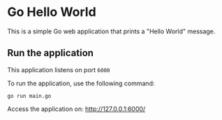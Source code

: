 # Go Hello World

This is a simple Go web application that prints a "Hello World" message.

## Run the application

This application listens on port `6000`

To run the application, use the following command:
```
go run main.go 
```

Access the application on: http://127.0.0.1:6000/  
